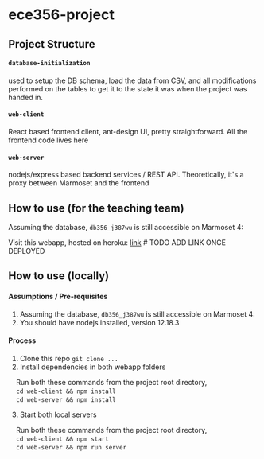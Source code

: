 # ece356-project

## Project Structure

#### `database-initialization` 
used to setup the DB schema, load the data from CSV, and all modifications performed on the tables to get it to the state it was when the project was handed in.

#### `web-client`
React based frontend client, ant-design UI, pretty straightforward. All the frontend code lives here

#### `web-server`
nodejs/express based backend services / REST API. Theoretically, it's a proxy between Marmoset and the frontend

## How to use (for the teaching team)
Assuming the database, `db356_j387wu` is still accessible on Marmoset 4:

Visit this webapp, hosted on heroku: [link]() # TODO ADD LINK ONCE DEPLOYED

## How to use (locally)
#### Assumptions / Pre-requisites
1. Assuming the database, `db356_j387wu` is still accessible on Marmoset 4:
2. You should have nodejs installed, version 12.18.3

#### Process
1. Clone this repo `git clone ...`
2. Install dependencies in both webapp folders

&nbsp;&nbsp;&nbsp;&nbsp;Run both these commands from the project root directory,\
&nbsp;&nbsp;&nbsp;&nbsp;`cd web-client && npm install`\
&nbsp;&nbsp;&nbsp;&nbsp;`cd web-server && npm install`

3. Start both local servers

&nbsp;&nbsp;&nbsp;&nbsp;Run both these commands from the project root directory,\
&nbsp;&nbsp;&nbsp;&nbsp;`cd web-client && npm start`\
&nbsp;&nbsp;&nbsp;&nbsp;`cd web-server && npm run server`
